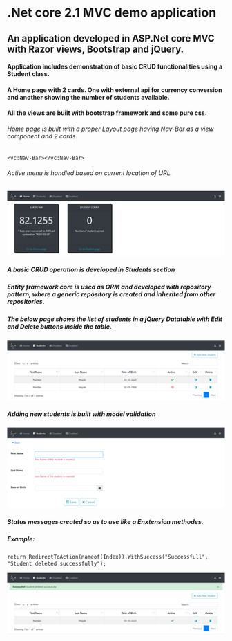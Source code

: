 # .Net core 2.1 MVC demo application

## An application developed in ASP.Net core MVC with Razor views, Bootstrap and jQuery. 

#### Application includes demonstration of basic CRUD functionalities using a Student class. 
#### A Home page with 2 cards. One with external api for currency conversion and another showing the number of students available.
#### All the views are built with bootstrap framework and some pure css. 
###### Home page is built with a proper Layout page having Nav-Bar as a view component and 2 cards.
```
<vc:Nav-Bar></vc:Nav-Bar>
```
###### Active menu is handled based on current location of URL.
![Home page](images/home.PNG)

##### A basic CRUD operation is developed in Students section
##### Entity framework core is used as ORM and developed with repository pattern, where a generic repository is created and inherited from other repositories.
##### The below page shows the list of students in a jQuery Datatable with Edit and Delete buttons inside the table.
![Students](images/Students.PNG)

##### Adding new students is built with model validation 
![Students](images/NewStudents.PNG)

##### Status messages created  so as to use like a Enxtension methodes. 
##### Example: 
```
return RedirectToAction(nameof(Index)).WithSuccess("Successfull", "Student deleted successfully");
```
![Students](images/DeleteMsg.PNG)